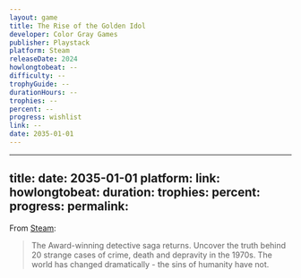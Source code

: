 ```yaml
---
layout: game
title: The Rise of the Golden Idol
developer: Color Gray Games
publisher: Playstack
platform: Steam
releaseDate: 2024
howlongtobeat: --
difficulty: --
trophyGuide: --
durationHours: --
trophies: --
percent: --
progress: wishlist
link: --
date: 2035-01-01
---
```



---
title:
date: 2035-01-01
platform:
link:
howlongtobeat:
duration:
trophies:
percent:
progress:
permalink:
---

From [Steam](https://store.steampowered.com/app/2716400/The_Rise_of_the_Golden_Idol/):

> The Award-winning detective saga returns. Uncover the truth behind 20 strange cases of crime, death and depravity in the 1970s. The world has changed dramatically - the sins of humanity have not.
